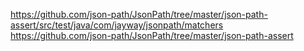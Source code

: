 https://github.com/json-path/JsonPath/tree/master/json-path-assert/src/test/java/com/jayway/jsonpath/matchers
https://github.com/json-path/JsonPath/tree/master/json-path-assert
